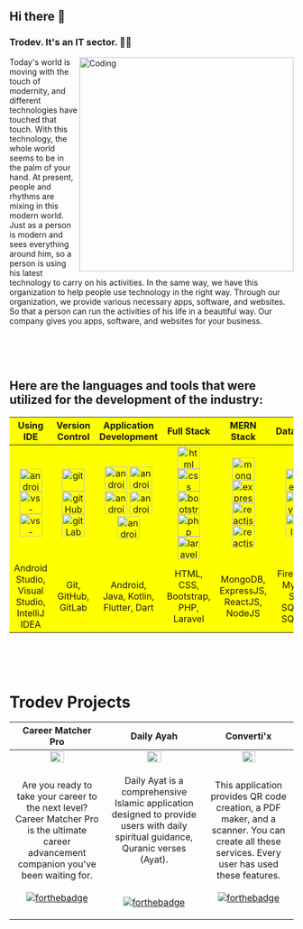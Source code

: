 ## Hi there 👋
### Trodev. It's an IT sector. 🏢🏢
<img align="right" alt="Coding" width="380" src="https://github.com/zobayerdev/zobayerdev/assets/74914169/4359fcf3-bd15-4ae8-a349-589c0b59e4c6">
<p align="justify/left/right/center">
Today's world is moving with the touch of modernity, and different technologies have touched that touch. With this technology, the whole world seems to be in the palm of your hand. At present, people and rhythms are mixing in this modern world. Just as a person is modern and sees everything around him, so a person is using his latest technology to carry on his activities. In the same way, we have this organization to help people use technology in the right way. Through our organization, we provide various necessary apps, software, and websites. So that a person can run the activities of his life in a beautiful way. Our company gives you apps, software, and websites for your business.
</p>
<br><br><br>

## Here are the languages and tools that were utilized for the development of the industry:
<p align="center" style="background-color:yellow; padding-top:5 px;">
  
|Using IDE|Version Control|Application Development|Full Stack|MERN Stack|Database|
|:----:|:----:|:----:|:----:|:----:|:----:|
|<img src="https://cdn.jsdelivr.net/gh/devicons/devicon/icons/androidstudio/androidstudio-original.svg" alt="android" width="40" height="40"/> <img src="https://cdn.jsdelivr.net/gh/devicons/devicon/icons/vscode/vscode-original.svg" alt="vs-code" width="40" height="40"/> <img src="https://cdn.jsdelivr.net/gh/devicons/devicon/icons/intellij/intellij-original.svg" alt="vs-code" width="40" height="40" /> | <img src="https://cdn.jsdelivr.net/gh/devicons/devicon/icons/git/git-original.svg" alt="git" width="40" height="40"/> <img src="https://cdn.jsdelivr.net/gh/devicons/devicon/icons/github/github-original.svg" alt="gitHub" width="40" height="40"/> <img src="https://cdn.jsdelivr.net/gh/devicons/devicon/icons/gitlab/gitlab-original.svg" alt="gitLab" width="40" height="40"/>| <img src="https://cdn.jsdelivr.net/gh/devicons/devicon/icons/android/android-original.svg" alt="android" width="40" height="40"/> <img src="https://cdn.jsdelivr.net/gh/devicons/devicon/icons/java/java-original.svg" alt="android" width="40" height="40"/> <img src="https://cdn.jsdelivr.net/gh/devicons/devicon/icons/kotlin/kotlin-original.svg" alt="android" width="40" height="40"/> <img src="https://cdn.jsdelivr.net/gh/devicons/devicon/icons/flutter/flutter-original.svg" alt="android" width="40" height="40"/> <img src="https://cdn.jsdelivr.net/gh/devicons/devicon/icons/dart/dart-original.svg" alt="android" width="40" height="40"/> | <img src="https://cdn.jsdelivr.net/gh/devicons/devicon/icons/html5/html5-original.svg" alt="html" width="40" height="40"/> <img src="https://cdn.jsdelivr.net/gh/devicons/devicon/icons/css3/css3-original.svg" alt="css" width="40" height="40"/> <img src="https://cdn.jsdelivr.net/gh/devicons/devicon/icons/bootstrap/bootstrap-original.svg" alt="bootstrap" width="40" height="40"/> <img src="https://cdn.jsdelivr.net/gh/devicons/devicon/icons/php/php-original.svg" alt="php" width="40" height="40"/> <img src="https://cdn.jsdelivr.net/gh/devicons/devicon/icons/laravel/laravel-plain.svg" alt="laravel" width="40" height="40"/> | <img src="https://cdn.jsdelivr.net/gh/devicons/devicon/icons/mongodb/mongodb-original.svg" alt="mongodb" width="40" height="40"/> <img src="https://cdn.jsdelivr.net/gh/devicons/devicon/icons/express/express-original.svg" alt="expressjs" width="40" height="40"/> <img src="https://cdn.jsdelivr.net/gh/devicons/devicon/icons/react/react-original.svg" alt="reactjs" width="40" height="40"/> <img src="https://cdn.jsdelivr.net/gh/devicons/devicon/icons/nodejs/nodejs-original.svg" alt="reactjs" width="40" height="40"/>| <img src="https://cdn.jsdelivr.net/gh/devicons/devicon/icons/firebase/firebase-plain.svg" alt="firebase" width="40" height="40"/> <img src="https://cdn.jsdelivr.net/gh/devicons/devicon/icons/mysql/mysql-original.svg" alt="mysql" width="40" height="40"/> <img src="https://cdn.jsdelivr.net/gh/devicons/devicon/icons/sqlite/sqlite-original.svg" alt="sqlite" width="40" height="40"/> |
|Android Studio, Visual Studio, IntelliJ IDEA| Git, GitHub, GitLab| Android, Java, Kotlin, Flutter, Dart|HTML, CSS, Bootstrap, PHP, Laravel|MongoDB, ExpressJS, ReactJS, NodeJS| Firebase, MySql, Sql, SQLite, SQFlite|

<br><br><br>


# Trodev Projects
|Career Matcher Pro|Daily Ayah|Converti'x|
|:----:|:----:|:----:|
|<img src= "https://github.com/Trodev-IT/.github/assets/74914169/c1d6b309-535c-4046-a01b-64a42537e59c" width=40% height=40% >| <img src="https://github.com/zobayerdev/Daily_Ayah/assets/74914169/80dff939-68e9-4c1c-b9ae-e0f0b9ca30fa" width=40% height=40% >| <img src="https://github.com/Trodev-IT/.github/assets/74914169/ba107a0b-1bc6-41d8-8d1e-1875f2ae3d54" width=40% height=40% >|
| <p>Are you ready to take your career to the next level? Career Matcher Pro is the ultimate career advancement companion you've been waiting for.<br> <br> [![forthebadge](https://img.shields.io/badge/Google_Play-414141?style=for-the-badge&logo=google-play&logoColor=white)](https://play.google.com/store/apps/details?id=com.trodev.careermatcherpro)</p>| <p>Daily Ayat is a comprehensive Islamic application designed to provide users with daily spiritual guidance, Quranic verses (Ayat).</p><br> <br> [![forthebadge](https://img.shields.io/badge/Google_Play-414141?style=for-the-badge&logo=google-play&logoColor=white)](https://play.google.com/store/apps/details?id=com.trodev.dailyayat)</p> | <p> This application provides QR code creation, a PDF maker, and a scanner. You can create all these services. Every user has used these features.<br><br> [![forthebadge](https://img.shields.io/badge/Google_Play-414141?style=for-the-badge&logo=google-play&logoColor=white)](https://play.google.com/store/apps/details?id=com.trodev.convertix)</p> |
